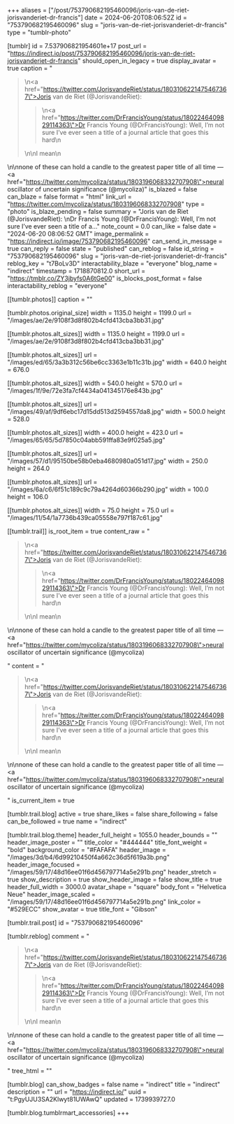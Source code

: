 +++
aliases = ["/post/753790682195460096/joris-van-de-riet-jorisvanderiet-dr-francis"]
date = 2024-06-20T08:06:52Z
id = "753790682195460096"
slug = "joris-van-de-riet-jorisvanderiet-dr-francis"
type = "tumblr-photo"

[tumblr]
id = 7.537906821954601e+17
post_url = "https://indirect.io/post/753790682195460096/joris-van-de-riet-jorisvanderiet-dr-francis"
should_open_in_legacy = true
display_avatar = true
caption = "<blockquote><p>\n<a href=\"https://twitter.com/JorisvandeRiet/status/1803106221475467367\">Joris van de Riet (@JorisvandeRiet)</a>: </p><blockquote><p>\n<a href=\"https://twitter.com/DrFrancisYoung/status/1802246409829114363\">Dr Francis Young (@DrFrancisYoung)</a>: Well, I’m not sure I’ve ever seen a title of a journal article that goes this hard\n</p></blockquote>\n\nI mean\n</blockquote>\n\nnone of these can hold a candle to the greatest paper title of all time — <a href=\"https://twitter.com/mycoliza/status/1803196068332707908\">neural oscillator of uncertain significance (@mycoliza)</a>"
is_blazed = false
can_blaze = false
format = "html"
link_url = "https://twitter.com/mycoliza/status/1803196068332707908"
type = "photo"
is_blaze_pending = false
summary = "Joris van de Riet (@JorisvandeRiet):  \nDr Francis Young (@DrFrancisYoung): Well, I’m not sure I’ve ever seen a title of a..."
note_count = 0.0
can_like = false
date = "2024-06-20 08:06:52 GMT"
image_permalink = "https://indirect.io/image/753790682195460096"
can_send_in_message = true
can_reply = false
state = "published"
can_reblog = false
id_string = "753790682195460096"
slug = "joris-van-de-riet-jorisvanderiet-dr-francis"
reblog_key = "t7BoLv3D"
interactability_blaze = "everyone"
blog_name = "indirect"
timestamp = 1718870812.0
short_url = "https://tmblr.co/ZY3jbyfs0A6tGe00"
is_blocks_post_format = false
interactability_reblog = "everyone"

[[tumblr.photos]]
caption = ""

[tumblr.photos.original_size]
width = 1135.0
height = 1199.0
url = "/images/ae/2e/9108f3d8f802b4cfd413cba3bb31.jpg"

[[tumblr.photos.alt_sizes]]
width = 1135.0
height = 1199.0
url = "/images/ae/2e/9108f3d8f802b4cfd413cba3bb31.jpg"

[[tumblr.photos.alt_sizes]]
url = "/images/ed/65/3a3b312c56be6cc3363e1b11c31b.jpg"
width = 640.0
height = 676.0

[[tumblr.photos.alt_sizes]]
width = 540.0
height = 570.0
url = "/images/1f/9e/72e3fa7cf4434a041345176e843b.jpg"

[[tumblr.photos.alt_sizes]]
url = "/images/49/af/9df6ebc17d15dd513d2594557da8.jpg"
width = 500.0
height = 528.0

[[tumblr.photos.alt_sizes]]
width = 400.0
height = 423.0
url = "/images/65/65/5d7850c04abb591ffa83e9f025a5.jpg"

[[tumblr.photos.alt_sizes]]
url = "/images/57/d1/95150be58b0eba4680980a051d17.jpg"
width = 250.0
height = 264.0

[[tumblr.photos.alt_sizes]]
url = "/images/6a/c6/6f51c189c9c79a4264d60366b290.jpg"
width = 100.0
height = 106.0

[[tumblr.photos.alt_sizes]]
width = 75.0
height = 75.0
url = "/images/11/54/1a7736b439ca05558e797f187c61.jpg"

[[tumblr.trail]]
is_root_item = true
content_raw = "<p><blockquote><p>\n<a href=\"https://twitter.com/JorisvandeRiet/status/1803106221475467367\">Joris van de Riet (@JorisvandeRiet)</a>: </p><blockquote><p>\n<a href=\"https://twitter.com/DrFrancisYoung/status/1802246409829114363\">Dr Francis Young (@DrFrancisYoung)</a>: Well, I’m not sure I’ve ever seen a title of a journal article that goes this hard\n</p></blockquote>\n\nI mean\n</blockquote>\n\nnone of these can hold a candle to the greatest paper title of all time — <a href=\"https://twitter.com/mycoliza/status/1803196068332707908\">neural oscillator of uncertain significance (@mycoliza)</a></p>"
content = "<p><blockquote><p>\n<a href=\"https://twitter.com/JorisvandeRiet/status/1803106221475467367\">Joris van de Riet (@JorisvandeRiet)</a>: </p><blockquote><p>\n<a href=\"https://twitter.com/DrFrancisYoung/status/1802246409829114363\">Dr Francis Young (@DrFrancisYoung)</a>: Well, I&rsquo;m not sure I&rsquo;ve ever seen a title of a journal article that goes this hard\n</p></blockquote><p>\n\nI mean\n</p></blockquote>\n\nnone of these can hold a candle to the greatest paper title of all time &mdash; <a href=\"https://twitter.com/mycoliza/status/1803196068332707908\">neural oscillator of uncertain significance (@mycoliza)</a></p>"
is_current_item = true

[tumblr.trail.blog]
active = true
share_likes = false
share_following = false
can_be_followed = true
name = "indirect"

[tumblr.trail.blog.theme]
header_full_height = 1055.0
header_bounds = ""
header_image_poster = ""
title_color = "#444444"
title_font_weight = "bold"
background_color = "#FAFAFA"
header_image = "/images/3d/b4/6d99210450f4a662c36d5f619a3b.png"
header_image_focused = "/images/59/17/48d16ee01f6d456797714a5e291b.png"
header_stretch = true
show_description = true
show_header_image = false
show_title = true
header_full_width = 3000.0
avatar_shape = "square"
body_font = "Helvetica Neue"
header_image_scaled = "/images/59/17/48d16ee01f6d456797714a5e291b.png"
link_color = "#529ECC"
show_avatar = true
title_font = "Gibson"

[tumblr.trail.post]
id = "753790682195460096"

[tumblr.reblog]
comment = "<p><blockquote><p>\n<a href=\"https://twitter.com/JorisvandeRiet/status/1803106221475467367\">Joris van de Riet (@JorisvandeRiet)</a>: </p><blockquote><p>\n<a href=\"https://twitter.com/DrFrancisYoung/status/1802246409829114363\">Dr Francis Young (@DrFrancisYoung)</a>: Well, I’m not sure I’ve ever seen a title of a journal article that goes this hard\n</p></blockquote>\n\nI mean\n</blockquote>\n\nnone of these can hold a candle to the greatest paper title of all time — <a href=\"https://twitter.com/mycoliza/status/1803196068332707908\">neural oscillator of uncertain significance (@mycoliza)</a></p>"
tree_html = ""

[tumblr.blog]
can_show_badges = false
name = "indirect"
title = "indirect"
description = ""
url = "https://indirect.io/"
uuid = "t:PgyUJU3SA2Klwyt81UWAwQ"
updated = 1739939727.0

[tumblr.blog.tumblrmart_accessories]
+++
